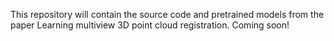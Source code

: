 This repository will contain the source code and pretrained models from the paper Learning multiview 3D point cloud registration.
Coming soon!
